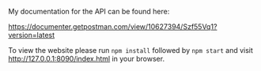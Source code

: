 
My documentation for the API can be found here:

https://documenter.getpostman.com/view/10627394/Szf55Vq1?version=latest


To view the website please run `npm install` followed by `npm start` and visit http://127.0.0.1:8090/index.html in your browser.